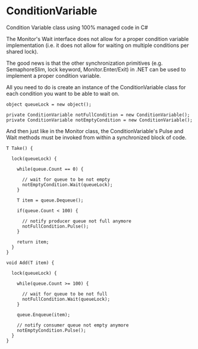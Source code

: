 # ConditionVariable
Condition Variable class using 100% managed code in C#

The Monitor's Wait interface does not allow for a proper condition variable implementation (i.e. it does not allow for waiting on multiple conditions per shared lock).

The good news is that the other synchronization primitives (e.g. SemaphoreSlim, lock keyword, Monitor.Enter/Exit) in .NET can be used to implement a proper condition variable.

All you need to do is create an instance of the ConditionVariable class for each condition you want to be able to wait on.
```
object queueLock = new object();

private ConditionVariable notFullCondition = new ConditionVariable();
private ConditionVariable notEmptyCondition = new ConditionVariable();
```
And then just like in the Monitor class, the ConditionVariable's Pulse and Wait methods must be invoked from within a synchronized block of code.
```
T Take() {

  lock(queueLock) {

    while(queue.Count == 0) {

      // wait for queue to be not empty
      notEmptyCondition.Wait(queueLock);
    }

    T item = queue.Dequeue();

    if(queue.Count < 100) {

      // notify producer queue not full anymore
      notFullCondition.Pulse();
    }

    return item;
  }
}

void Add(T item) {

  lock(queueLock) {

    while(queue.Count >= 100) {

      // wait for queue to be not full
      notFullCondition.Wait(queueLock);
    }

    queue.Enqueue(item);

    // notify consumer queue not empty anymore
    notEmptyCondition.Pulse();
  }
}
```

